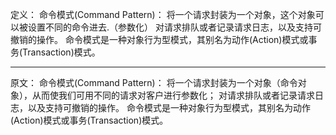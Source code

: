 定义：
命令模式(Command Pattern)：
将一个请求封装为一个对象，这个对象可以被设置不同的命令进去.（参数化）
对请求排队或者记录请求日志，以及支持可撤销的操作。
命令模式是一种对象行为型模式，其别名为动作(Action)模式或事务(Transaction)模式。


--------------------------------------------------------------
原文：
命令模式(Command Pattern)：
将一个请求封装为一个对象（命令对象），从而使我们可用不同的请求对客户进行参数化；
对请求排队或者记录请求日志，以及支持可撤销的操作。
命令模式是一种对象行为型模式，其别名为动作(Action)模式或事务(Transaction)模式。



